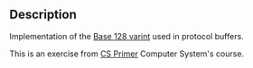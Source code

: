 ## Description
Implementation of the [Base 128 varint](https://protobuf.dev/programming-guides/encoding/#varints) used in protocol buffers.

This is an exercise from [CS Primer](https://csprimer.com/courses/) Computer System's course.